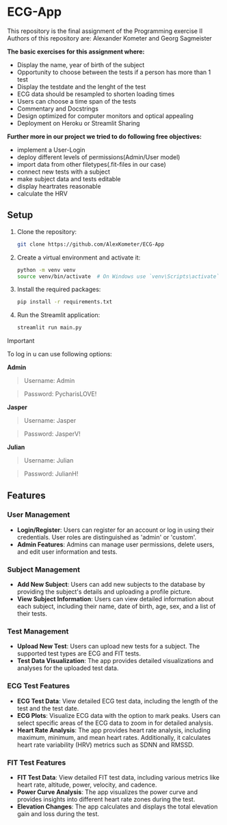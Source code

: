 # ECG-App

This repository is the final assignment of the Programming exercise II 
Authors of this repository are: Alexander Kometer and Georg Sagmeister



**The basic exercises for this assignment where:**
- Display the name, year of birth of the subject
- Opportunity to choose between the tests if a person has more than 1 test
- Display the testdate and the lenght of the test
- ECG data should be resampled to shorten loading times
- Users can choose a time span of the tests
- Commentary and Docstrings
- Design optimized for computer monitors and optical appealing
- Deployment on Heroku or Streamlit Sharing

  
**Further more in our project we tried to do following free objectives:**
- implement a User-Login
- deploy different levels of permissions(Admin/User model)
- import data from other filetypes(.fit-files in our case)
- connect new tests with a subject
- make subject data and tests editable
- display heartrates reasonable
- calculate the HRV

 ## Setup
1. Clone the repository:
    ```bash
    git clone https://github.com/AlexKometer/ECG-App
    ```

2. Create a virtual environment and activate it:
    ```bash
    python -m venv venv
    source venv/bin/activate  # On Windows use `venv\Scripts\activate`
    ```

3. Install the required packages:
    ```bash
    pip install -r requirements.txt
    ```
4. Run the Streamlit application:
    ```bash
    streamlit run main.py
    ```
> [!IMPORTANT]
> To log in u can use following options:

**Admin**
> Username: Admin

> Password: PycharisLOVE!


**Jasper**
> Username: Jasper

> Password: JasperV!


**Julian**
> Username: Julian

> Password: JulianH!

## Features

### User Management

- **Login/Register**: Users can register for an account or log in using their credentials. User roles are distinguished as 'admin' or 'custom'.
- **Admin Features**: Admins can manage user permissions, delete users, and edit user information and tests.

### Subject Management

- **Add New Subject**: Users can add new subjects to the database by providing the subject's details and uploading a profile picture.
- **View Subject Information**: Users can view detailed information about each subject, including their name, date of birth, age, sex, and a list of their tests.

### Test Management

- **Upload New Test**: Users can upload new tests for a subject. The supported test types are ECG and FIT tests.
- **Test Data Visualization**: The app provides detailed visualizations and analyses for the uploaded test data.

### ECG Test Features

- **ECG Test Data**: View detailed ECG test data, including the length of the test and the test date.
- **ECG Plots**: Visualize ECG data with the option to mark peaks. Users can select specific areas of the ECG data to zoom in for detailed analysis.
- **Heart Rate Analysis**: The app provides heart rate analysis, including maximum, minimum, and mean heart rates. Additionally, it calculates heart rate variability (HRV) metrics such as SDNN and RMSSD.

### FIT Test Features

- **FIT Test Data**: View detailed FIT test data, including various metrics like heart rate, altitude, power, velocity, and cadence.
- **Power Curve Analysis**: The app visualizes the power curve and provides insights into different heart rate zones during the test.
- **Elevation Changes**: The app calculates and displays the total elevation gain and loss during the test.

